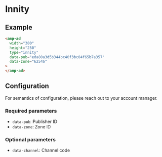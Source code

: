 <!---
Copyright 2017 The AMP HTML Authors. All Rights Reserved.

Licensed under the Apache License, Version 2.0 (the "License");
you may not use this file except in compliance with the License.
You may obtain a copy of the License at

  http://www.apache.org/licenses/LICENSE-2.0

Unless required by applicable law or agreed to in writing, software
distributed under the License is distributed on an "AS-IS" BASIS,
WITHOUT WARRANTIES OR CONDITIONS OF ANY KIND, either express or implied.
See the License for the specific language governing permissions and
limitations under the License.
-->

# Innity

## Example

```html
<amp-ad
  width="300"
  height="250"
  type="innity"
  data-pub="eda80a3d5b344bc40f3bc04f65b7a357"
  data-zone="62546"
>
</amp-ad>
```

## Configuration

For semantics of configuration, please reach out to your account manager.

### Required parameters

-   `data-pub`: Publisher ID
-   `data-zone`: Zone ID

### Optional parameters

-   `data-channel`: Channel code
